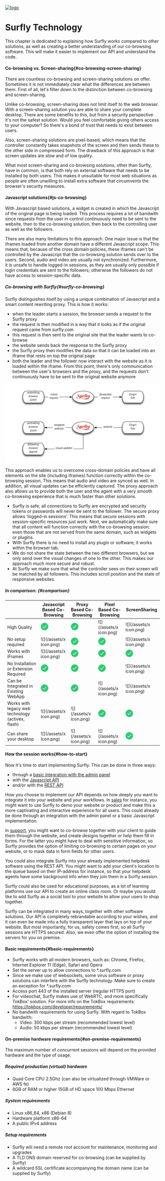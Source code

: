 <a href="https://www.surfly.com/">![logo](../images/logosmall.png)</a>

# Surfly Technology

This chapter is dedicated to explaining how Surfly works compared to other solutions, as well as creating a better understanding of our co-browsing software. This will make it easier to implement our API and understand the code.

<a name="co-browsing-screen-sharing"></a>
#### Co-browsing vs. Screen-sharing{#co-browsing-screen-sharing}

There are countless co-browsing and screen-sharing solutions on offer. Sometimes it is not immediately clear what the differences are between them. First of all, let's filter down to the distinction between co-browsing and screen-sharing.

Unlike co-browsing, screen-sharing does not limit itself to the web browser. With a screen-sharing solution you are able to share your complete desktop. There are some benefits to this, but from a security perspective it's not the safest solution. Would you feel comfortable giving others access to your computer? So there's a bond of trust that needs to exist between users.

Also, screen-sharing solutions are pixel-based, which means that the controller constantly takes snapshots of the screen and then sends these to the other side in compressed form. The drawback of this approach is that screen updates are slow and of low quality.

What most screen-sharing and co-browsing solutions, other than Surfly, have in common, is that both rely on external software that needs to be installed by both users. This makes it unsuitable for most web situations as people are often unwilling to install extra software that circumvents the browser's security measures.

<a name="js-co-browsing"></a>
#### Javascript solutions{#js-co-browsing}

With Javascript based solutions, a widget is created in which the Javascript of the original page is being loaded. This process requires a lot of bandwith since requests from the user in control continuously need to be sent to the website, then to the co-browsing solution, then back to the controlling user as well as the followers.

There are also many limitations to this approach. One major issue is that the iframes loaded from another domain have a different Javascript scope. This means that, because of the cross domain policies, these iframes can't be controlled by the Javascript that the co-browsing solution sends over to the users. Second, audio and video are usually not synchronized. Furthermore, it is unsafe to handle logged-in sessions, as they are usually only possible if login credentials are sent to the followers; otherwise the followers do not have access to session-specific data.

<a name="surfly-co-browsing"></a>
##### Co-browsing with Surfly{#surfly-co-browsing}

Surfly distinguishes itself by using a unique combination of Javascript and a smart content rewriting proxy. This is how it works:

* when the leader starts a session, the browser sends a request to the Surfly proxy
* the request is then modified in a way that it looks as if the original request came from surfly.com
* this request is then sent to the original site that the leader wants to co-browse
* the website sends back the response to the Surfly proxy
* the Surfly proxy then modifies the data so that it can be loaded into an iframe that rests on top the original page
* both the leader and the follower now interact with the website as it is loaded within the iframe. From this point, there's only communication between the user's browsers and the proxy, and the requests don't continuously have to be sent to the original website anymore

![surfly-scheme](../images/surfly-scheme.png)

This approach enables us to overcome cross-domain policies and have all elements on the site (including iframes) function correctly within the co-browsing session. This means that audio and video are synced as well. In addition, all visual updates can be efficiently captured. The proxy approach also allows us to provide both the user and the agent with a very smooth co-browsing experience that is much faster than other solutions.

* Surfly is safe; all connections to Surfly are encrypted and security tokens or passwords will never be sent to the follower. The secure proxy allows ‘logged-in sessions’. This means that secure sessions with session-specific resources just work. Next, we automatically make sure that all content will function correctly with the co-browsing session: even those that are not served from the same domain, such as widgets or plugins.
* With Surfly there is no need to install any plugin or software; it works within the browser tab.
* We do not share the state between the two different browsers, but we only send over the visual changes of one to the other. This makes our approach much more secure and robust.
* At Surfly we make sure that what the controller sees on their screen will be matched by all followers. This includes scroll position and the state of responsive websites.



<a name="comparison"></a>
##### In comparison: {#comparison}
|   | Javascript Based Co-Browsing  | Proxy Based Co-Browsing  | Pixel Based Co-Browsing  | ScreenSharing  |
|---|---|---|---|---|
| High Quality | ![](/assets/checkmark3.png)  | ![](/assets/checkmark3.png)  | ![](/assets/x icon.png)  | ![](/assets/x icon.png)  |
| No setup required  | ![](/assets/x icon.png)  | ![](/assets/checkmark3.png)  | ![](/assets/checkmark3.png)  | ![](/assets/x icon.png)  |
| Works with iFrames | ![](/assets/x icon.png)  | ![](/assets/checkmark3.png)  | ![](/assets/checkmark3.png)  | ![](/assets/checkmark3.png)  |
| No Installation or Extension Required  | ![](/assets/checkmark3.png)| ![](/assets/checkmark3.png)  | ![](/assets/checkmark3.png)  |![](/assets/x icon.png)   |
| Can be Integrated in Existing WebApp | ![](/assets/checkmark3.png)  | ![](/assets/checkmark3.png)  | ![](/assets/x icon.png)  | ![](/assets/x icon.png)  |
| Works with legacy web technology (activex, flash)  | ![](/assets/x icon.png)  | ![](/assets/x icon.png)  | ![](/assets/checkmark3.png)  | ![](/assets/checkmark3.png)  |
| Can share your desktop  | ![](/assets/x icon.png)  | ![](/assets/x icon.png)  | ![](/assets/x icon.png)  | ![](/assets/checkmark3.png)  |

<a name="how-to-start"></a>
#### How the session works{#how-to-start}

Now it's time to start implementing Surfly. This can be done in three ways:

* through a [basic integration with the admin panel](../integration.md)
* with the [Javascript API](../the-surfly-tutorial.md)
* and/or with the [REST API](http://docs.surfly.apiary.io/)

How you choose to implement our API depends on how deeply you want to integrate it into your website and your workflows. In [sales](https://www.surfly.com/surfly-as-a-sales-tool/) for instance, you might want to use Surfly to demo your website or product and make this a more captivating and interactive experience for all users. This could already be done through an integration with the admin panel or a basic Javascript implementation.

In [support](https://www.surfly.com/surfly-as-a-service-tool/), you might want to co-browse together with your client to guide them through the website, and create designs together or help them fill in forms. For the latter you might have to deal with sensitive information, so Surfly provides the option of limiting co-browsing to certain pages on your website, or to mask data in form fields for other users.

You could also integrate Surfly into your already implemented helpdesk software using the REST API. You might want to add your client's location to the queue based on their IP-address for instance, so that your helpdesk agents have some background info when they join them in a Surfly session.

Surfly could also be used for educational purposes, as a lot of learning platforms use our API to create an online class room. Or maybe you would like to add Surfly as a social tool to your website to allow your users to shop together.

Surfly can be integrated in many ways, together with other software solutions. Our API is completely rebrandable according to your wishes, and it can even be made into a fully transparent layer that lays on top of your website. But most importantly, for us, safety comes first, so all Surfly sessions are HTTPS secured. Also, we even offer the option of installing the servers for you on premise.

<a name="basic-requirements"></a>
#### Basic requirements{#basic-requirements}

- Surfly works with all modern browsers, such as: Chrome, Firefox, Internet Explorer 11 (Edge), Safari and Opera
- Set the server up to allow connections to *.surfly.com
- Since we make use of websockets, some virus software or proxy solutions can interfere with the Surfly technology. Make sure to create an exception for *.surfly.com
- Access port 443 of the installed server (regular HTTPS port)
- For videochat, Surfly makes use of WebRTC, and more specifically TokBox' solution. For more info on the TokBox requirements: https://tokbox.com/developer/requirements/
- No bandwith requirements for using Surfly. With regard to TokBox bandwith:
    - Video: 300 kbps per stream (recommended lowest level)
    - Audio: 50 kbps per stream (recommended lowest level)

<a name="on-premise-requirements"></a>
#### On-premise hardware requirements{#on-premise-requirements}

The maximum number of concurrent sessions will depend on the provided hardware and the type of usage.

##### Required production (virtual) hardware

- Quad Core CPU 2.5Ghz (can also be virtualized through VMWare or AWS fe)
- 8GB of RAM or higher
15GB of HD space
100 Mbps Ethernet

##### System requirements 
- Linux x86_64, x86 (Debian 8)
- Hardware platform x86-64
- A public IPv4 address

##### Setup requirements 
- Surfly will need a remote root account for maintenance, monitoring and upgrades
- A TLD DNS domain reserved for co-browsing (can be supplied by Surfly)
- A wildcard SSL certificate accompanying the domain name (can be supplied by Surfly)